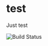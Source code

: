 # test
Just test


![Build Status](https://github.com/<OWNER>/<REPOSITORY>/workflows/<WORKFLOW_NAME>/badge.svg)
